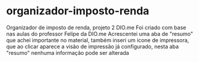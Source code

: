 # organizador-imposto-renda
Organizador de imposto de renda, projeto 2 DIO.me
Foi criado com base nas aulas do professor Felipe da DIO.me
Acrescentei uma aba de "resumo" que achei importante no material, também inseri um icone de impressora, que ao clicar aparece a visão de impressão já configurado, nesta aba "resumo" nenhuma informação pode ser alterada
